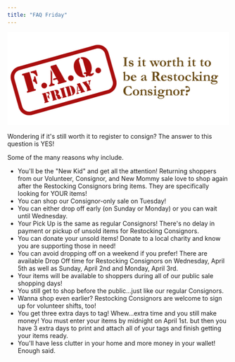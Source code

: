 ```yaml
---
title: "FAQ Friday"
---
```


![](/img/blog/FAQ_Fridays_Restocking.png)

Wondering if it's still worth it to register to consign? The answer to this question is YES!

Some of the many reasons why include.

* You'll be the "New Kid" and get all the attention! Returning shoppers from our Volunteer, Consignor, and New Mommy sale love to shop again after the Restocking Consignors bring items. They are specifically looking for YOUR items!
* You can shop our Consignor-only sale on Tuesday!
* You can either drop off early (on Sunday or Monday) or you can wait until Wednesday.
* Your Pick Up is the same as regular Consignors! There's no delay in payment or pickup of unsold items for Restocking Consignors.
* You can donate your unsold items! Donate to a local charity and know you are supporting those in need!
* You can avoid dropping off on a weekend if you prefer! There are available Drop Off time for Restocking Consignors on Wednesday, April 5th as well as Sunday, April 2nd and Monday, April 3rd.
* Your items will be available to shoppers during all of our public sale shopping days!
* You still get to shop before the public...just like our regular Consignors.
* Wanna shop even earlier? Restocking Consignors are welcome to sign up for volunteer shifts, too!
* You get three extra days to tag! Whew...extra time and you still make money! You must enter your items by midnight on April 1st. but then you have 3 extra days to print and attach all of your tags and finish getting your items ready.
* You'll have less clutter in your home and more money in your wallet! Enough said.
